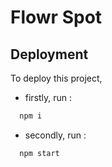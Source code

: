 
# Flowr Spot




## Deployment

To deploy this project, 

- firstly, run :

```bash
  npm i
```
- secondly, run :

```bash
  npm start
```